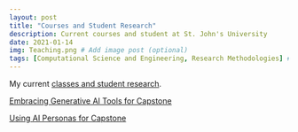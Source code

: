 ```yaml
---
layout: post
title: "Courses and Student Research"
description: Current courses and student at St. John's University
date: 2021-01-14
img: Teaching.png # Add image post (optional)
tags: [Computational Science and Engineering, Research Methodologies] # add tag
---
```

My current [classes and student research](https://maherou.github.io/Teaching).

[Embracing Generative AI Tools for Capstone](./files/papers/2023-05-31-Embracing-Generative-AI-Tools-for-Capstone-Heroux.pdf)

[Using AI Personas for Capstone](./files/papers/2023-08-17-Using-AI-Personas-for-Capstone-Heroux.pdf)

